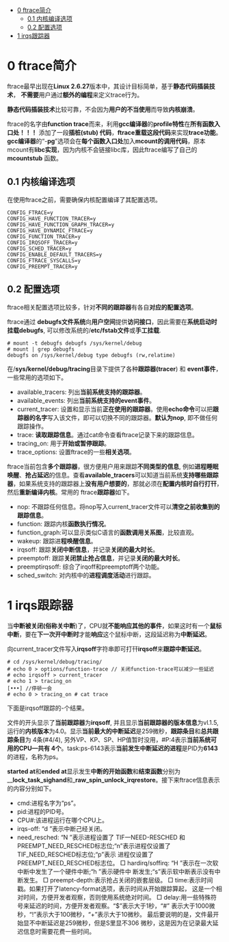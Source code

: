 
<!-- @import "[TOC]" {cmd="toc" depthFrom=1 depthTo=6 orderedList=false} -->

<!-- code_chunk_output -->

- [0 ftrace简介](#0-ftrace简介)
  - [0.1 内核编译选项](#01-内核编译选项)
  - [0.2 配置选项](#02-配置选项)
- [1 irqs跟踪器](#1-irqs跟踪器)

<!-- /code_chunk_output -->

# 0 ftrace简介

ftrace最早出现在**Linux 2.6.27**版本中，其设计目标简单，基于**静态代码插装技术**， **不需要**用户通过**额外的编程**来定义trace行为。

**静态代码插装技术**比较可靠，不会因为**用户的不当使用**而导致**内核崩溃**。

ftrace的名字由**function trace**而来，利用**gcc编译器**的**profile特性**在**所有函数入口处！！！** 添加了一段**插桩(stub) 代码**，**ftrace重载这段代码**来实现**trace功能**。**gcc编译器**的“\-**pg**”选项会在**每个函数入口处**加入**mcount的调用代码**，原本mcount有**libc实现**，因为内核不会链接libc库，因此ftrace编写了自己的**mcountstub** 函数。

## 0.1 内核编译选项

在使用ftrace之前，需要确保内核配置编译了其配置选项。

```
CONFIG_FTRACE=y
CONFIG_HAVE_FUNCTION_TRACER=y
CONFIG_HAVE_FUNCTION_GRAPH_TRACER=y
CONFIG_HAVE_DYNAMIC_FTRACE=y
CONFIG_FUNCTION_TRACER=y
CONFIG_IRQSOFF_TRACER=y
CONFIG_SCHED_TRACER=y
CONFIG_ENABLE_DEFAULT_TRACERS=y
CONFIG_FTRACE_SYSCALLS=y
CONFIG_PREEMPT_TRACER=y
```

## 0.2 配置选项

ftrace相关配置选项比较多，针对**不同的跟踪器**有各自**对应的配置选项**。

ftrace通过 **debugfs文件系统**向**用户空间**提供**访问接口**，因此需要在**系统启动时挂载debugfs**, 可以修改系统的/**etc/fstab文件**或**手工挂载**.

```
# mount -t debugfs debugfs /sys/kernel/debug
# mount | grep debugfs
debugfs on /sys/kernel/debug type debugfs (rw,relatime)
```

在/**sys/kernel/debug/tracing**目录下提供了各种**跟踪器(tracer**) 和 **event事件**，一些常用的选项如下。

- available\_tracers: 列出**当前系统支持的跟踪器**。
- available\_events: 列出**当前系统支持的event事件**。
- current\_tracer: 设置和显示当前**正在使用的跟踪器**。使用**echo命令**可以把**跟踪器的名字**写入该文件，即可以切换不同的跟踪器。**默认为nop**, 即不做任何跟踪操作。
- trace: **读取跟踪信息**。通过cat命令查看ftrace记录下来的跟踪信息。
- tracing\_on: 用于**开始或暂停跟踪**。
- trace\_options: 设置ftrace的一些**相关选项**。

ftrace当前包含**多个跟踪器**，很方便用户用来跟踪**不同类型的信息**, 例如**进程睡眠唤醒**、**抢占延迟**的信息。查看**available\_tracers**可以知道当前系统**支持哪些跟踪器**，如果系统支持的跟踪器上**没有用户想要的**，那就必须在**配置内核时自行打幵**，然后**重新编译内核**。常用的 ftrace**跟踪器**如下。

- nop: 不跟踪任何信息。将nop写入current\_tracer文件可以**清空之前收集到的跟踪信息**。
- function: 跟踪内核**函数执行情况**。
- function\_graph:可以显示类似C语言的**函数调用关系图**，比较直观。 
- wakeup: 跟踪进**程唤醒信息**。
- irqsoff: 跟踪**关闭中断信息**，并记录**关闭的最大时长**。
- preemptoff: 跟踪**关闭禁止抢占信息**，并记录**关闭的最大时长**。
- preemptirqsoff: 综合了irqoff和preemptoff两个功能。
- sched\_switch: 对内核中的**进程调度活动**进行跟踪。

# 1 irqs跟踪器

当**中断被关闭(俗称关中断**)了，CPU就**不能响应其他的事件**，如果这时有一个**鼠标中断**，要在**下一次开中断时**才能**响应**这个鼠标中断，这段延迟称为**中断延迟**。

向current\_tracer文件写入**irqsoff**字符串即可打幵**irqsoff**来**跟踪中断延迟**。

```
# cd /sys/kernel/debug/tracing/
# echo 0 > options/function-trace // 关闭function-trace可以减少一些延迟 
# echo irqsoff > current_tracer
# echo 1 > tracing_on
[•••] //停顿一会
# echo 0 > tracing_on # cat trace
```
下面是irqsoff跟踪的-个结果。



文件的开头显示了**当前跟踪器**为**irqsoff**, 并且显示**当前跟踪器的版本信息**为vl.1.5, 运行的**内核版本**为4.0。显示**当前最大的中断延迟**是259微秒，**跟踪条目**和**总共跟踪条目**为 4条(\#4/4), 另外VP、KP、SP、HP值暂时没用，\#P:4表示**当前系统可用的CPU—共有 4个**。task:ps\-6143表示**当前发生中断延迟的进程**是PID为**6143**的进程，名称为ps。

**started at**和**ended at**显示发生**中断的开始函数**和**结束函数**分别为\_\_**lock\_task\_sighand**和\_**raw\_spin\_unlock\_irqrestore**。接下来ftrace信息表示的内容分别如下。

- cmd:进程名字为“ps”。
- pid:进程的PID号。
- CPU#:该进程运行在哪个CPU上。
- irqs-off: “d ”表示中断己经关闭。
- need_resched: “N ”表示进程设置了 TIF一NEED-RESCHED 和 PREEMPT\_NEED\_RESCHED标志位;“n”表示进程仅设置了 TIF_NEED_RESCHED标志位;“p”表示
进程仅设置了 PREEMPT_NEED_RESCHED标志位。
□ hardirq/soffirq: “H ”表示在一次软中断中发生了一个硬件中断;“h ”表示硬件中
断发生;“s”表示软中断表示没有中断发生。
□ preempt-depth:表示抢占关闭的嵌套层级。
□ time:表示时间戳。如果打开了latency-format选项，表示时间从开始跟踪算起，
这是一个相对时间，方便开发者观察，否则使用系统绝对时间。
□ delay:用一些特殊符号来延迟的时间，方便开发者观察。“$”表示大于1秒，“#”
表示大于1000微秒，“!”表示大于100微秒，“+”表示大于10微秒。 最后要说明的是，文件最开始显不中断延迟是259微秒，但是S<stack trace>里显不306
微秒，这是因为在记录最大延迟信息时需要花费一些时间。